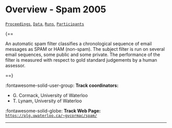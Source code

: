 # Overview - Spam 2005

[`Proceedings`](./proceedings.md), [`Data`](./data.md), [`Runs`](./runs.md), [`Participants`](./participants.md)

{==

An automatic spam filter classifies a chronological sequence of email messages as SPAM or HAM (non-spam). The subject filter is run on several email sequences, some public and some private. The performance of the filter is measured with respect to gold standard judgements by a human assessor.

==}

:fontawesome-solid-user-group: **Track coordinators:**

- G. Cormack, University of Waterloo 
- T. Lynam, University of Waterloo 

:fontawesome-solid-globe: **Track Web Page:** [`https://plg.uwaterloo.ca/~gvcormac/spam/`](https://plg.uwaterloo.ca/~gvcormac/spam/) 

---

